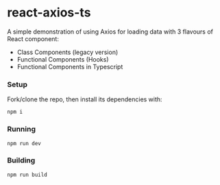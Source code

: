 # react-axios-ts

A simple demonstration of using Axios for loading data with 3 flavours of React component:

- Class Components (legacy version)
- Functional Components (Hooks)
- Functional Components in Typescript

### Setup

Fork/clone the repo, then install its dependencies with:

```
npm i
```

### Running

```
npm run dev
```

### Building

```
npm run build
```
